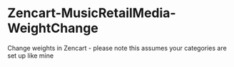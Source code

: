 # Zencart-MusicRetailMedia-WeightChange
Change weights in Zencart - please note this assumes your categories are set up like mine
